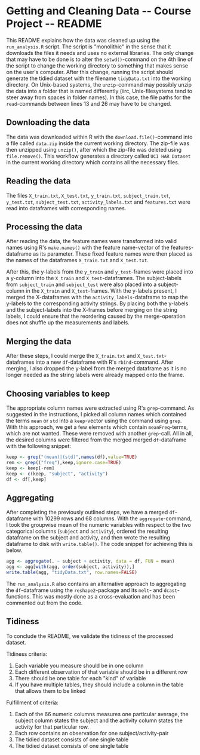 # Getting and Cleaning Data -- Course Project -- README

This README explains how the data was cleaned up using the `run_analysis.R` script. The script is "monolithic" in the sense that it downloads the files it needs and uses no external libraries. The only change that may have to be done is to alter the `setwd()`-command on the 4th line of the script to change the working directory to something that makes sense on the user's computer. After this change, running the script should generate the tidied dataset with the filename `tidyData.txt` into the working directory. On Unix-based systems, the `unzip`-command may possibly unzip the data into a folder that is named differently (iirc, Unix-filesystems tend to steer away from spaces in folder names). In this case, the file paths for the `read`-commands between lines 13 and 26 may have to be changed.

## Downloading the data

The data was downloaded within R with the `download.file()`-command into a file called `data.zip` inside the current working directory. The zip-file was then unzipped using `unzip()`, after which the zip-file was deleted using `file.remove()`. This workflow generates a directory called `UCI HAR Dataset` in the current working directory which contains all the necessary files.

## Reading the data

The files `X_train.txt`, `X_test.txt`, `y_train.txt`, `subject_train.txt`, `y_test.txt`, `subject_test.txt`, `activity_labels.txt` and `features.txt` were read into dataframes with corresponding names. 

## Processing the data

After reading the data, the feature names were transformed into valid names using R's `make.names()` with the feature name-vector of the features-dataframe as its parameter. These fixed feature names were then placed as the names of the dataframes `X_train.txt` and `X_test.txt`. 

After this, the y-labels from the `y_train` and `y_test`-frames were placed into a y-column into the `X_train` and `X_test`-dataframes. The subject-labels from `subject_train` and `subject_test` were also placed into a subject-column in the `X_train` and `X_test`-frames. With the y-labels present, I merged the X-dataframes with the `activity_labels`-dataframe to map the y-labels to the corresponding activity strings. By placing both the y-labels and the subject-labels into the X-frames before merging on the string labels, I could ensure that the reordering caused by the merge-operation does not shuffle up the measurements and labels.

## Merging the data

After these steps, I could merge the `X_train.txt` and `X_test.txt`-dataframes into a new `df`-dataframe with R's `rbind`-command. After merging, I also dropped the y-label from the merged dataframe as it is no longer needed as the string labels were already mapped onto the frame.

## Choosing variables to keep

The appropriate column names were extracted using R's `grep`-command. As suggested in the instructions, I picked all column names which contained the terms `mean` or `std` into a `keep`-vector using the command using `grep`. With this approach, we get a few elements which contain `meanFreq`-terms, which are not wanted. These were removed with another `grep`-call. All in all, the desired columns were filtered from the merged merged `df`-dataframe with the following snippet:

```r
keep <- grep("(mean)|(std)",names(df),value=TRUE)
rem <- grep(("freq"),keep,ignore.case=TRUE)
keep <- keep[-rem]
keep <- c(keep, "subject", "activity")
df <- df[,keep]
```

## Aggregating

After completing the previously outlined steps, we have a merged `df`-dataframe with 10299 rows and 68 columns. With the `aggregate`-command, I took the groupwise mean of the numeric variables with respect to the two categorical columns (`subject` and `activity`), ordered the resulting dataframe on the subject and activity, and then wrote the resulting dataframe to disk with `write.table()`. The code snippet for achieving this is below.

```r
agg <- aggregate(. ~ subject + activity, data = df, FUN = mean)
agg <- agg[with(agg, order(subject, activity)),]
write.table(agg, "tidyData.txt", row.names=FALSE)
```
The `run_analysis.R` also contains an alternative approach to aggregating the `df`-dataframe using the `reshape2`-package and its `melt`- and `dcast`-functions. This was mostly done as a cross-evaluation and has been commented out from the code.

## Tidiness
To conclude the README, we validate the tidiness of the processed dataset.

Tidiness criteria:

1. Each variable you measure should be in one column
2. Each different observation of that variable should be in a different row
3. There should be one table for each "kind" of variable
4. If you have multiple tables, they should include a column in the table that allows them to be linked

Fulfillment of criteria:

1. Each of the 66 numeric columns measures one particular average, the subject column states the subject and the activity column states the activity for that particular row.
2. Each row contains an observation for one subject/activity-pair
3. The tidied dataset consists of one single table
4. The tidied dataset consists of one single table
